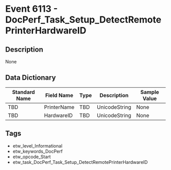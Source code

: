 # Event 6113 - DocPerf_Task_Setup_DetectRemotePrinterHardwareID

## Description
None

## Data Dictionary
|Standard Name|Field Name|Type|Description|Sample Value|
|---|---|---|---|---|
|TBD|PrinterName|TBD|UnicodeString|None|None|
|TBD|HardwareID|TBD|UnicodeString|None|None|

## Tags
* etw_level_Informational
* etw_keywords_DocPerf
* etw_opcode_Start
* etw_task_DocPerf_Task_Setup_DetectRemotePrinterHardwareID